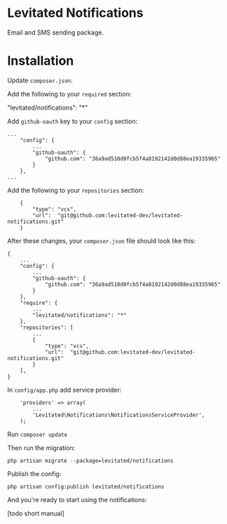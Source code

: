 # Levitated Notifications

Email and SMS sending package.

# Installation

Update ```composer.json```:

Add the following to your ```required``` section:

  "levitated/notifications": "*"

Add ```github-oauth``` key to your ```config``` section:

```
...
    "config": {
        ...
        "github-oauth": {
            "github.com": "36a9ad510d0fcb5f4a8192142d0d88ea19335965"
        }
    },
...
```

Add the following to your ```repositories``` section:
```
    {
        "type": "vcs",
        "url":  "git@github.com:levitated-dev/levitated-notifications.git"
    }
```

After these changes, your ```composer.json``` file should look like this:

```
{
    ...
    "config": {
        ...
        "github-oauth": {
            "github.com": "36a9ad510d0fcb5f4a8192142d0d88ea19335965"
        }
    },
    "require": {
        ...
        "levitated/notifications": "*"
    },
    "repositories": [
        ...
        {
            "type": "vcs",
            "url":  "git@github.com:levitated-dev/levitated-notifications.git"
        }
    ],
}
```

In ```config/app.php``` add service provider:

```
    'providers' => array(
        ...
        'Levitated\Notifications\NotificationsServiceProvider',
    );
```

Run ```composer update```

Then run the migration:

```php artisan migrate --package=levitated/notifications```

Publish the config:

```php artisan config:publish levitated/notifications```

And you're ready to start using the notifications:

[todo short manual]
